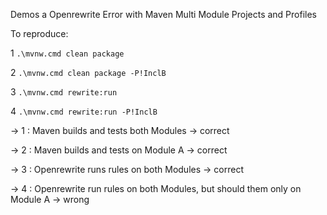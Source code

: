 Demos a Openrewrite Error with Maven Multi Module Projects and Profiles

To reproduce:

1 `.\mvnw.cmd clean package`

2 `.\mvnw.cmd clean package -P!InclB`

3 `.\mvnw.cmd rewrite:run`

4 `.\mvnw.cmd rewrite:run -P!InclB`

-> 1 : Maven builds and tests both Modules -> correct

-> 2 : Maven builds and tests on Module A -> correct

-> 3 : Openrewrite runs rules on both Modules -> correct

-> 4 : Openrewrite run rules on both Modules, but should them only on Module A -> wrong

